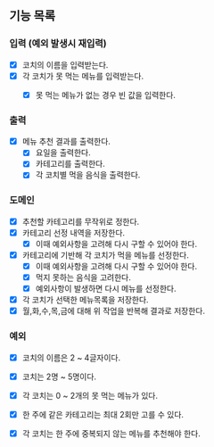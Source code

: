 ## 기능 목록

### 입력 (예외 발생시 재입력)
- [x] 코치의 이름을 입력받는다.
- [x] 각 코치가 못 먹는 메뉴를 입력받는다.
  -  [x] 못 먹는 메뉴가 없는 경우 빈 값을 입력한다.


### 출력
- [x] 메뉴 추천 결과를 출력한다.
  - [x] 요일을 출력한다.
  - [x] 카테고리를 출력한다.
  - [x] 각 코치별 먹을 음식을 출력한다.

### 도메인
- [x] 추천할 카테고리를 무작위로 정한다.
- [x] 카테고리 선정 내역을 저장한다.
  - [x] 이때 예외사항을 고려해 다시 구할 수 있어야 한다.
- [x] 카테고리에 기반해 각 코치가 먹을 메뉴를 선정한다.
  - [x] 이때 예외사항을 고려해 다시 구할 수 있어야 한다.
  - [x] 먹지 못하는 음식을 고려한다.
  - [x] 예외사항이 발생하면 다시 메뉴를 선정한다.
- [x] 각 코치가 선택한 메뉴목록을 저장한다.
- [x] 월,화,수,목,금에 대해 위 작업을 반복해 결과로 저장한다.

### 예외
- [x] 코치의 이름은 2 ~ 4글자이다.
- [x] 코치는 2명 ~ 5명이다.
- [x] 각 코치는 0 ~ 2개의 못 먹는 메뉴가 있다.
- [x] 한 주에 같은 카테고리는 최대 2회만 고를 수 있다.
- [x] 각 코치는 한 주에 중복되지 않는 메뉴를 추천해야 한다.

